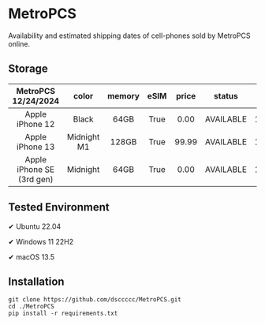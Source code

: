 # MetroPCS
Availability and estimated shipping dates of cell-phones sold by MetroPCS online.
## Storage
|MetroPCS 12/24/2024|color|memory|eSIM|price|status|shipping from|shipping to|
|:--:|:--:|:--:|:--:|:--:|:--:|:--:|:--:|
|Apple iPhone 12|Black|64GB|True|0.00|AVAILABLE|12/24/2024|12/27/2024|
|Apple iPhone 13|Midnight M1|128GB|True|99.99|AVAILABLE|12/24/2024|12/27/2024|
|Apple iPhone SE (3rd gen)|Midnight|64GB|True|0.00|AVAILABLE|12/24/2024|12/27/2024|

## Tested Environment
✔ Ubuntu 22.04

✔ Windows 11 22H2

✔ macOS 13.5
## Installation
```
git clone https://github.com/dsccccc/MetroPCS.git
cd ./MetroPCS
pip install -r requirements.txt
```
